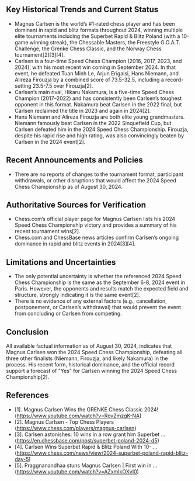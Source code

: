 ## Key Historical Trends and Current Status

- Magnus Carlsen is the world’s #1-rated chess player and has been dominant in rapid and blitz formats throughout 2024, winning multiple elite tournaments including the Superbet Rapid & Blitz Poland (with a 10-game winning streak), the Chessable Masters, the Freestyle G.O.A.T. Challenge, the Grenke Chess Classic, and the Norway Chess tournament[2][3][4].
- Carlsen is a four-time Speed Chess Champion (2016, 2017, 2023, and 2024), with his most recent win coming in September 2024. In that event, he defeated Tuan Minh Le, Arjun Erigaisi, Hans Niemann, and Alireza Firouzja by a combined score of 73.5-32.5, including a record-setting 23.5-7.5 over Firouzja[2].
- Carlsen’s main rival, Hikaru Nakamura, is a five-time Speed Chess Champion (2017–2022) and has consistently been Carlsen’s toughest opponent in this format. Nakamura beat Carlsen in the 2022 final, but Carlsen reclaimed the title in 2023 and again in 2024[2].
- Hans Niemann and Alireza Firouzja are both elite young grandmasters. Niemann famously beat Carlsen in the 2022 Sinquefield Cup, but Carlsen defeated him in the 2024 Speed Chess Championship. Firouzja, despite his rapid rise and high rating, was also convincingly beaten by Carlsen in the 2024 event[2].

## Recent Announcements and Policies

- There are no reports of changes to the tournament format, participant withdrawals, or other disruptions that would affect the 2024 Speed Chess Championship as of August 30, 2024.

## Authoritative Sources for Verification

- Chess.com’s official player page for Magnus Carlsen lists his 2024 Speed Chess Championship victory and provides a summary of his recent tournament wins[2].
- Chess.com and ChessBase news articles confirm Carlsen’s ongoing dominance in rapid and blitz events in 2024[3][4].

## Limitations and Uncertainties

- The only potential uncertainty is whether the referenced 2024 Speed Chess Championship is the same as the September 6-8, 2024 event in Paris. However, the opponents and results match the expected field and structure, strongly indicating it is the same event[2].
- There is no evidence of any external factors (e.g., cancellation, postponement, or Carlsen’s withdrawal) that would prevent the event from concluding or Carlsen from competing.

## Conclusion

All available factual information as of August 30, 2024, indicates that Magnus Carlsen won the 2024 Speed Chess Championship, defeating all three other finalists (Niemann, Firouzja, and likely Nakamura) in the process. His recent form, historical dominance, and the official record support a forecast of "Yes" for Carlsen winning the 2024 Speed Chess Championship[2].

## References

- [1]. Magnus Carlsen Wins the GRENKE Chess Classic 2024! (https://www.youtube.com/watch?v=RovZmzgK-NA)
- [2]. Magnus Carlsen - Top Chess Players (https://www.chess.com/players/magnus-carlsen)
- [3]. Carlsen astonishes: 10 wins in a row grant him Superbet ... (https://en.chessbase.com/post/superbet-poland-2024-d5)
- [4]. Carlsen Wins Superbet Rapid & Blitz Poland With 10- ... (https://www.chess.com/news/view/2024-superbet-poland-rapid-blitz-day-5)
- [5]. Praggnanandhaa stuns Magnus Carlsen | First win in ... (https://www.youtube.com/watch?v=AZxmIkOXvI0)